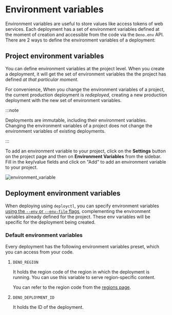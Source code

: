 # Environment variables

Environment variables are useful to store values like access tokens of web
services. Each deployment has a set of environment variables defined at the
moment of creation and accessible from the code via the `Deno.env` API. There
are 2 ways to define the environment variables of a deployment:

## Project environment variables

You can define environment variables at the project level. When you create a
deployment, it will get the set of environment variables the the project has
defined _at that particular moment_.

For convenience, When you change the environment variables of a project, the
current production deployment is _redeployed_, creating a new production
deployment with the new set of environment variables.

:::note

Deployments are immutable, including their environment variables. Changing the
environment variables of a project does not change the environment variables of
existing deployments.

:::

To add an environment variable to your project, click on the **Settings** button
on the project page and then on **Environment Variables** from the sidebar. Fill
in the key/value fields and click on "Add" to add an environment variable to
your project.

![environment_variable](../docs-images/fauna2.png)

## Deployment environment variables

When deploying using `deployctl`, you can specify environment variables
[using the `--env` or `--env-file` flags](./deployctl.md#environment-variables),
complementing the environment variables already defined for the project. These
env variables will be specific for the deployment being created.

### Default environment variables

Every deployment has the following environment variables preset, which you can
access from your code.

1. `DENO_REGION`

   It holds the region code of the region in which the deployment is running.
   You can use this variable to serve region-specific content.

   You can refer to the region code from the [regions page](regions).

1. `DENO_DEPLOYMENT_ID`

   It holds the ID of the deployment.
